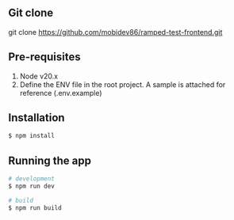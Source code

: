 ## Git clone
git clone https://github.com/mobidev86/ramped-test-frontend.git
## Pre-requisites
1. Node v20.x
2. Define the ENV file in the root project. A sample is attached for reference (.env.example)

## Installation

```bash
$ npm install
```

## Running the app

```bash
# development
$ npm run dev

# build
$ npm run build
```